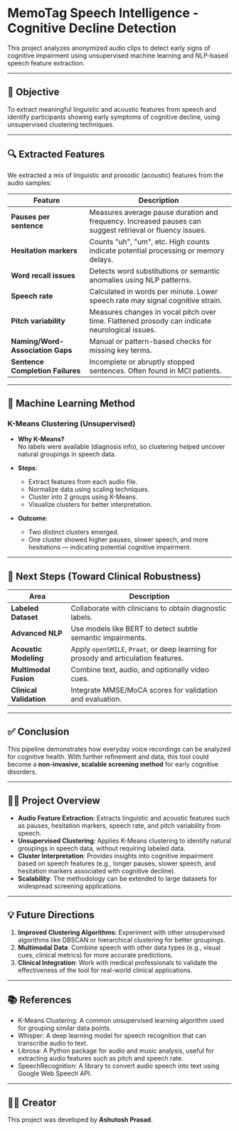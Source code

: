 # MemoTag Speech Intelligence - Cognitive Decline Detection

This project analyzes anonymized audio clips to detect early signs of cognitive impairment using unsupervised machine learning and NLP-based speech feature extraction.

---

## 📌 Objective

To extract meaningful linguistic and acoustic features from speech and identify participants showing early symptoms of cognitive decline, using unsupervised clustering techniques.

---

## 🔍 Extracted Features

We extracted a mix of linguistic and prosodic (acoustic) features from the audio samples:

| Feature | Description |
|--------|-------------|
| **Pauses per sentence** | Measures average pause duration and frequency. Increased pauses can suggest retrieval or fluency issues. |
| **Hesitation markers** | Counts "uh", "um", etc. High counts indicate potential processing or memory delays. |
| **Word recall issues** | Detects word substitutions or semantic anomalies using NLP patterns. |
| **Speech rate** | Calculated in words per minute. Lower speech rate may signal cognitive strain. |
| **Pitch variability** | Measures changes in vocal pitch over time. Flattened prosody can indicate neurological issues. |
| **Naming/Word-Association Gaps** | Manual or pattern-based checks for missing key terms. |
| **Sentence Completion Failures** | Incomplete or abruptly stopped sentences. Often found in MCI patients. |

---

## 🤖 Machine Learning Method

### K-Means Clustering (Unsupervised)

- **Why K-Means?**  
  No labels were available (diagnosis info), so clustering helped uncover natural groupings in speech data.

- **Steps**:
  - Extract features from each audio file.
  - Normalize data using scaling techniques.
  - Cluster into 2 groups using K-Means.
  - Visualize clusters for better interpretation.

- **Outcome**:
  - Two distinct clusters emerged.
  - One cluster showed higher pauses, slower speech, and more hesitations — indicating potential cognitive impairment.

---

## 🔮 Next Steps (Toward Clinical Robustness)

| Area | Description |
|------|-------------|
| **Labeled Dataset** | Collaborate with clinicians to obtain diagnostic labels. |
| **Advanced NLP** | Use models like BERT to detect subtle semantic impairments. |
| **Acoustic Modeling** | Apply `openSMILE`, `Praat`, or deep learning for prosody and articulation features. |
| **Multimodal Fusion** | Combine text, audio, and optionally video cues. |
| **Clinical Validation** | Integrate MMSE/MoCA scores for validation and evaluation. |

---

## ✅ Conclusion

This pipeline demonstrates how everyday voice recordings can be analyzed for cognitive health. With further refinement and data, this tool could become a **non-invasive, scalable screening method** for early cognitive disorders.

---

## 🧑‍💻 Project Overview

- **Audio Feature Extraction**: Extracts linguistic and acoustic features such as pauses, hesitation markers, speech rate, and pitch variability from speech.
- **Unsupervised Clustering**: Applies K-Means clustering to identify natural groupings in speech data, without requiring labeled data.
- **Cluster Interpretation**: Provides insights into cognitive impairment based on speech features (e.g., longer pauses, slower speech, and hesitation markers associated with cognitive decline).
- **Scalability**: The methodology can be extended to large datasets for widespread screening applications.

---

## 💡 Future Directions

1. **Improved Clustering Algorithms**: Experiment with other unsupervised algorithms like DBSCAN or hierarchical clustering for better groupings.
2. **Multimodal Data**: Combine speech with other data types (e.g., visual cues, clinical metrics) for more accurate predictions.
3. **Clinical Integration**: Work with medical professionals to validate the effectiveness of the tool for real-world clinical applications.

---

## 📚 References

- K-Means Clustering: A common unsupervised learning algorithm used for grouping similar data points.
- Whisper: A deep learning model for speech recognition that can transcribe audio to text.
- Librosa: A Python package for audio and music analysis, useful for extracting audio features such as pitch and speech rate.
- SpeechRecognition: A library to convert audio speech into text using Google Web Speech API.

---

## 👨‍💻 Creator

This project was developed by **Ashutosh Prasad**.

